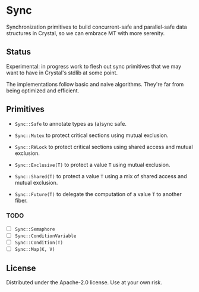# Sync

Synchronization primitives to build concurrent-safe and parallel-safe data
structures in Crystal, so we can embrace MT with more serenity.

## Status

Experimental: in progress work to flesh out sync primitives that we may want to
have in Crystal's stdlib at some point.

The implementations follow basic and naive algorithms. They're far from being
optimized and efficient.

## Primitives

- `Sync::Safe` to annotate types as (a)sync safe.

- `Sync::Mutex` to protect critical sections using mutual exclusion.
- `Sync::RWLock` to protect critical sections using shared access and mutual
  exclusion.

- `Sync::Exclusive(T)` to protect a value `T` using mutual exclusion.
- `Sync::Shared(T)` to protect a value `T` using a mix of shared access and
  mutual exclusion.
- `Sync::Future(T)` to delegate the computation of a value `T` to another fiber.

### TODO

- [ ] `Sync::Semaphore`
- [ ] `Sync::ConditionVariable`
- [ ] `Sync::Condition(T)`
- [ ] `Sync::Map(K, V)`

## License

Distributed under the Apache-2.0 license. Use at your own risk.

